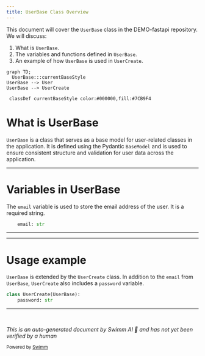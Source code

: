 ```yaml
---
title: UserBase Class Overview
---
```

This document will cover the `UserBase` class in the DEMO-fastapi repository. We will discuss:

1. What is `UserBase`.
2. The variables and functions defined in `UserBase`.
3. An example of how `UserBase` is used in `UserCreate`.

```mermaid
graph TD;
  UserBase:::currentBaseStyle
UserBase --> User
UserBase --> UserCreate

 classDef currentBaseStyle color:#000000,fill:#7CB9F4
```

# What is UserBase

`UserBase` is a class that serves as a base model for user-related classes in the application. It is defined using the Pydantic `BaseModel` and is used to ensure consistent structure and validation for user data across the application.

<SwmSnippet path="/docs_src/sql_databases/sql_app/schemas.py" line="24">

---

# Variables in UserBase

The `email` variable is used to store the email address of the user. It is a required string.

```python
    email: str
```

---

</SwmSnippet>

<SwmSnippet path="/docs_src/sql_databases/sql_app/schemas.py" line="27">

---

# Usage example

`UserBase` is extended by the `UserCreate` class. In addition to the `email` from `UserBase`, `UserCreate` also includes a `password` variable.

```python
class UserCreate(UserBase):
    password: str
```

---

</SwmSnippet>

&nbsp;

*This is an auto-generated document by Swimm AI 🌊 and has not yet been verified by a human*

<SwmMeta version="3.0.0" repo-id="Z2l0aHViJTNBJTNBREVNTy1mYXN0YXBpJTNBJTNBZ2lsYWRuYXZvdA==" repo-name="DEMO-fastapi" doc-type="general-class"><sup>Powered by [Swimm](/)</sup></SwmMeta>

